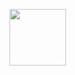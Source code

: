 [<img src="https://cdn.gomix.com/2bdfb3f8-05ef-4035-a06e-2043962a3a13%2Fremix-button.svg" width="100px" />](https://glitch.com/edit/#!/import/github/dupontdenis/Quiz-statique)
